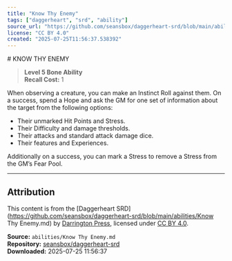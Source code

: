 ```yaml
---
title: "Know Thy Enemy"
tags: ["daggerheart", "srd", "ability"]
source_url: "https://github.com/seansbox/daggerheart-srd/blob/main/abilities/Know Thy Enemy.md"
license: "CC BY 4.0"
created: "2025-07-25T11:56:37.538392"
---
```


﻿# KNOW THY ENEMY

> **Level 5 Bone Ability**  
> **Recall Cost:** 1

When observing a creature, you can make an Instinct Roll against them. On a success, spend a Hope and ask the GM for one set of information about the target from the following options:

- Their unmarked Hit Points and Stress.
- Their Difficulty and damage thresholds.
- Their attacks and standard attack damage dice.
- Their features and Experiences.

Additionally on a success, you can mark a Stress to remove a Stress from the GM’s Fear Pool.

---

## Attribution

This content is from the [Daggerheart SRD](https://github.com/seansbox/daggerheart-srd/blob/main/abilities/Know Thy Enemy.md) by [Darrington Press](https://darringtonpress.com/), licensed under [CC BY 4.0](https://creativecommons.org/licenses/by/4.0/).

**Source:** `abilities/Know Thy Enemy.md`  
**Repository:** [seansbox/daggerheart-srd](https://github.com/seansbox/daggerheart-srd)  
**Downloaded:** 2025-07-25 11:56:37

